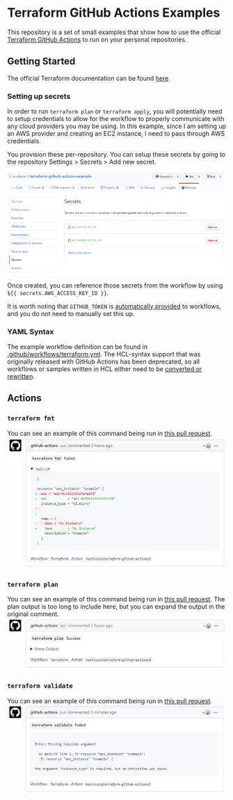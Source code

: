 # Terraform GitHub Actions Examples
This repository is a set of small examples that show how to use the official [Terraform GitHub Actions](https://github.com/hashicorp/terraform-github-actions) to run on your personal repositories.

## Getting Started
The official Terraform documentation can be found [here](https://www.terraform.io/docs/github-actions/index.html)

### Setting up secrets
In order to run `terraform plan` or `terraform apply`, you will potentially need to setup credentials to allow for the workflow to properly communicate with any cloud providers you may be using. In this example, since I am setting up an AWS provider and creating an EC2 instance, I need to pass through AWS credentials.

You provision these per-repository. You can setup these secrets by going to the repository Settings > Secrets > Add new secret.

![Adding secrets](assets/secrets.png)

Once created, you can reference those secrets from the workflow by using `${{ secrets.AWS_ACCESS_KEY_ID }}`.

It is worth noting that `GITHUB_TOKEN` is [automatically provided](https://help.github.com/en/actions/automating-your-workflow-with-github-actions/authenticating-with-the-github_token) to workflows, and you do not need to manually set this up.

### YAML Syntax
The example workflow definition can be found in [.github/workflows/terraform.yml](.github/workflows/terraform.yml). The HCL-syntax support that was originally released with GitHub Actions has been deprecated, so all workflows or samples written in HCL either need to be [converted or rewritten](https://help.github.com/en/github/automating-your-workflow-with-github-actions/about-github-actions#migrating-github-actions-from-hcl-to-yaml-syntax).

## Actions

### `terraform fmt`
You can see an example of this command being run in [this pull request](https://github.com/xsalazar/terraform-github-actions-example/pull/1).
![terraform fmt](assets/format.png)

### `terraform plan`
You can see an example of this command being run in [this pull request](https://github.com/xsalazar/terraform-github-actions-example/pull/2). The plan output is too long to include here, but you can expand the output in the original comment.
![terraform plan](assets/plan.png)

### `terraform validate`
You can see an example of this command being run in [this pull request](https://github.com/xsalazar/terraform-github-actions-example/pull/3).
![terraform validate](assets/validate.png)
